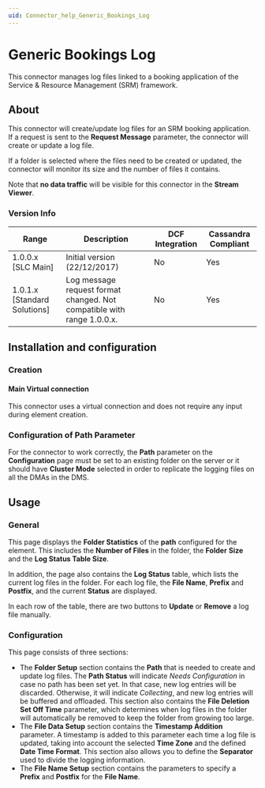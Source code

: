 ```yaml
---
uid: Connector_help_Generic_Bookings_Log
---
```


# Generic Bookings Log

This connector manages log files linked to a booking application of the Service & Resource Management (SRM) framework.

## About

This connector will create/update log files for an SRM booking application. If a request is sent to the **Request Message** parameter, the connector will create or update a log file.

If a folder is selected where the files need to be created or updated, the connector will monitor its size and the number of files it contains.

Note that **no data traffic** will be visible for this connector in the **Stream Viewer**.

### Version Info

| **Range**               | **Description**                                                        | **DCF Integration** | **Cassandra Compliant** |
|--------------------------------|------------------------------------------------------------------------|---------------------|-------------------------|
| 1.0.0.x \[SLC Main\]           | Initial version (22/12/2017)                                           | No                  | Yes                     |
| 1.0.1.x \[Standard Solutions\] | Log message request format changed. Not compatible with range 1.0.0.x. | No                  | Yes                     |

## Installation and configuration

### Creation

#### Main Virtual connection

This connector uses a virtual connection and does not require any input during element creation.

### Configuration of Path Parameter

For the connector to work correctly, the **Path** parameter on the **Configuration** page must be set to an existing folder on the server or it should have **Cluster Mode** selected in order to
replicate the logging files on all the DMAs in the DMS.

## Usage

### General

This page displays the **Folder Statistics** of the **path** configured for the element. This includes the **Number of Files** in the folder, the **Folder** **Size** and the **Log Status Table Size**.

In addition, the page also contains the **Log Status** table, which lists the current log files in the folder. For each log file, the **File Name**, **Prefix** and **Postfix**, and the current **Status** are displayed.

In each row of the table, there are two buttons to **Update** or **Remove** a log file manually.

### Configuration

This page consists of three sections:

- The **Folder Setup** section contains the **Path** that is needed to create and update log files. The **Path Status** will indicate *Needs Configuration* in case no path has been set yet. In that case, new log entries will be discarded. Otherwise, it will indicate *Collecting*, and new log entries will be buffered and offloaded. This section also contains the **File Deletion Set Off Time** parameter, which determines when log files in the folder will automatically be removed to keep the folder from growing too large.
- The **File Data Setup** section contains the **Timestamp Addition** parameter. A timestamp is added to this parameter each time a log file is updated, taking into account the selected **Time Zone** and the defined **Date Time Format**. This section also allows you to define the **Separator** used to divide the logging information.
- The **File Name Setup** section contains the parameters to specify a **Prefix** and **Postfix** for the **File Name**.
